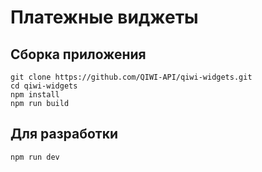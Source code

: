 # Платежные виджеты

## Сборка приложения 
~~~shell
git clone https://github.com/QIWI-API/qiwi-widgets.git
cd qiwi-widgets
npm install
npm run build
~~~

## Для разработки
~~~shell
npm run dev
~~~

